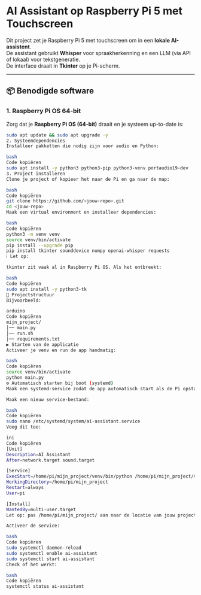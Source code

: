 # AI Assistant op Raspberry Pi 5 met Touchscreen

Dit project zet je Raspberry Pi 5 met touchscreen om in een **lokale AI-assistent**.  
De assistant gebruikt **Whisper** voor spraakherkenning en een LLM (via API of lokaal) voor tekstgeneratie.  
De interface draait in **Tkinter** op je Pi-scherm.

---

## 📦 Benodigde software

### 1. Raspberry Pi OS 64-bit
Zorg dat je **Raspberry Pi OS (64-bit)** draait en je systeem up-to-date is:

```bash
sudo apt update && sudo apt upgrade -y
2. Systeemdependencies
Installeer pakketten die nodig zijn voor audio en Python:

bash
Code kopiëren
sudo apt install -y python3 python3-pip python3-venv portaudio19-dev
3. Project installeren
Clone je project of kopieer het naar de Pi en ga naar de map:

bash
Code kopiëren
git clone https://github.com/<jouw-repo>.git
cd <jouw-repo>
Maak een virtual environment en installeer dependencies:

bash
Code kopiëren
python3 -m venv venv
source venv/bin/activate
pip install --upgrade pip
pip install tkinter sounddevice numpy openai-whisper requests
ℹ️ Let op:

tkinter zit vaak al in Raspberry Pi OS. Als het ontbreekt:

bash
Code kopiëren
sudo apt install -y python3-tk
📂 Projectstructuur
Bijvoorbeeld:

arduino
Code kopiëren
mijn_project/
│── main.py
│── run.sh
│── requirements.txt
▶️ Starten van de applicatie
Activeer je venv en run de app handmatig:

bash
Code kopiëren
source venv/bin/activate
python main.py
⚙️ Automatisch starten bij boot (systemd)
Maak een systemd-service zodat de app automatisch start als de Pi opstart.

Maak een nieuw service-bestand:

bash
Code kopiëren
sudo nano /etc/systemd/system/ai-assistant.service
Voeg dit toe:

ini
Code kopiëren
[Unit]
Description=AI Assistant
After=network.target sound.target

[Service]
ExecStart=/home/pi/mijn_project/venv/bin/python /home/pi/mijn_project/main.py
WorkingDirectory=/home/pi/mijn_project
Restart=always
User=pi

[Install]
WantedBy=multi-user.target
Let op: pas /home/pi/mijn_project/ aan naar de locatie van jouw projectmap.

Activeer de service:

bash
Code kopiëren
sudo systemctl daemon-reload
sudo systemctl enable ai-assistant
sudo systemctl start ai-assistant
Check of het werkt:

bash
Code kopiëren
systemctl status ai-assistant
